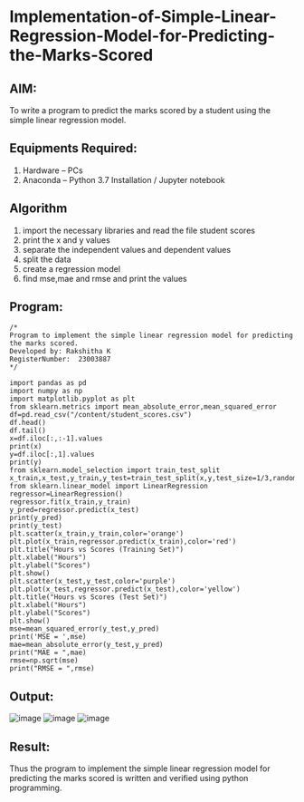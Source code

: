 # Implementation-of-Simple-Linear-Regression-Model-for-Predicting-the-Marks-Scored

## AIM:
To write a program to predict the marks scored by a student using the simple linear regression model.

## Equipments Required:
1. Hardware – PCs
2. Anaconda – Python 3.7 Installation / Jupyter notebook

## Algorithm
1. import the necessary libraries and read the file student scores
2. print the x and y values
3. separate the independent values and dependent values
4. split the data
5. create a regression model
6. find mse,mae and rmse and print the values
   
## Program:
```
/*
Program to implement the simple linear regression model for predicting the marks scored.
Developed by: Rakshitha K
RegisterNumber:  23003887
*/
```
~~~
import pandas as pd
import numpy as np
import matplotlib.pyplot as plt
from sklearn.metrics import mean_absolute_error,mean_squared_error
df=pd.read_csv("/content/student_scores.csv")
df.head()
df.tail()
x=df.iloc[:,:-1].values
print(x)
y=df.iloc[:,1].values
print(y)
from sklearn.model_selection import train_test_split
x_train,x_test,y_train,y_test=train_test_split(x,y,test_size=1/3,random_state=0)
from sklearn.linear_model import LinearRegression
regressor=LinearRegression()
regressor.fit(x_train,y_train)
y_pred=regressor.predict(x_test)
print(y_pred)
print(y_test)
plt.scatter(x_train,y_train,color='orange')
plt.plot(x_train,regressor.predict(x_train),color='red')
plt.title("Hours vs Scores (Training Set)")
plt.xlabel("Hours")
plt.ylabel("Scores")
plt.show()
plt.scatter(x_test,y_test,color='purple')
plt.plot(x_test,regressor.predict(x_test),color='yellow')
plt.title("Hours vs Scores (Test Set)")
plt.xlabel("Hours")
plt.ylabel("Scores")
plt.show()
mse=mean_squared_error(y_test,y_pred)
print('MSE = ',mse)
mae=mean_absolute_error(y_test,y_pred)
print("MAE = ",mae)
rmse=np.sqrt(mse)
print("RMSE = ",rmse)
~~~

## Output:
![image](https://github.com/RakshithaK11/Implementation-of-Simple-Linear-Regression-Model-for-Predicting-the-Marks-Scored/assets/139336455/2149c2cd-28d4-4e91-b592-a6f5b9455ff3)
![image](https://github.com/RakshithaK11/Implementation-of-Simple-Linear-Regression-Model-for-Predicting-the-Marks-Scored/assets/139336455/e5cec305-c4d7-42da-b1d3-d2f93a7056cb)
![image](https://github.com/RakshithaK11/Implementation-of-Simple-Linear-Regression-Model-for-Predicting-the-Marks-Scored/assets/139336455/ad3e916d-238a-417e-8280-13323d59f14d)



## Result:
Thus the program to implement the simple linear regression model for predicting the marks scored is written and verified using python programming.
